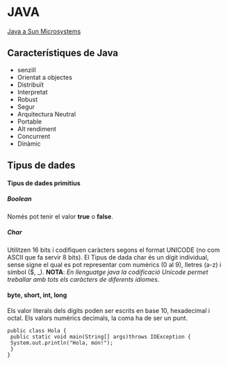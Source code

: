 # JAVA

[Java a Sun Microsystems](http://java.sun.com/)
## Característiques de Java
- senzill
- Orientat a objectes
- Distribuït
- Interpretat
- Robust
- Segur
- Arquitectura Neutral
- Portable
- Alt rendiment
- Concurrent
- Dinàmic

## Tipus de dades
#### Tipus de dades primitius
##### Boolean
Només pot tenir el valor **true** o **false**.
##### Char
Utilitzen 16 bits i codifiquen caràcters segons el format UNICODE (no com ASCII que fa servir 8 bits). El Tipus de dada char és un dígit individual, sense signe el qual es pot representar com numèrics (0 al 9), lletres (a-z) i símbol ($, _). **NOTA**: _En llenguatge java la codificació Unicode permet treballar amb tots els caràcters de diferents idiomes_.
#### byte, short, int, long
Els valor literals dels dígits poden ser escrits en base 10, hexadecimal i octal. Els valors numèrics decimals, la coma ha de ser un punt.

```import java.io.IOException;
public class Hola {
 public static void main(String[] args)throws IOException {
 System.out.println("Hola, món!"); 
 }
}
```

